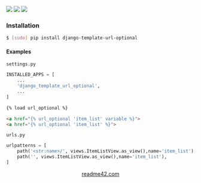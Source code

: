 <!--
https://readme42.com
-->


[![](https://img.shields.io/pypi/v/django-template-url-optional.svg?maxAge=3600)](https://pypi.org/project/django-template-url-optional/)
[![](https://img.shields.io/badge/License-Unlicense-blue.svg?longCache=True)](https://unlicense.org/)
[![](https://github.com/andrewp-as-is/django-template-url-optional.py/workflows/tests42/badge.svg)](https://github.com/andrewp-as-is/django-template-url-optional.py/actions)

### Installation
```bash
$ [sudo] pip install django-template-url-optional
```

#### Examples
`settings.py`
```python
INSTALLED_APPS = [
    ...
    'django_template_url_optional',
    ...
]
```


```html
{% load url_optional %}

<a href="{% url_optional 'item_list' variable %}">
<a href="{% url_optional 'item_list' %}">
```

`urls.py`
```python
urlpatterns = [
    path('<str:name>/', views.ItemListView.as_view(),name='item_list'),
    path('', views.ItemListView.as_view(),name='item_list'),
]
```

<p align="center">
    <a href="https://readme42.com/">readme42.com</a>
</p>